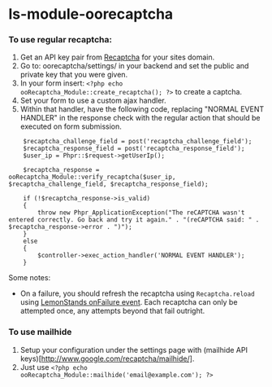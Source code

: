 ls-module-oorecaptcha
=====================

### To use regular recaptcha:

1. Get an API key pair from [Recaptcha](http://www.google.com/recaptcha) for your sites domain.
2. Go to: oorecaptcha/settings/ in your backend and set the public and private key that you were given.
3. In your form insert: ```<?php echo ooRecaptcha_Module::create_recaptcha(); ?>``` to create a captcha.
4. Set your form to use a custom ajax handler.
5. Within that handler, have the following code, replacing "NORMAL EVENT HANDLER" in the response check with the regular action that should be executed on form submission.
```
    $recaptcha_challenge_field = post('recaptcha_challenge_field');
    $recaptcha_response_field = post('recaptcha_response_field');
    $user_ip = Phpr::$request->getUserIp();

    $recaptcha_response = ooRecaptcha_Module::verify_recaptcha($user_ip, $recaptcha_challenge_field, $recaptcha_response_field);

    if (!$recaptcha_response->is_valid)
    {
        throw new Phpr_ApplicationException("The reCAPTCHA wasn't entered correctly. Go back and try it again." . "(reCAPTCHA said: " . $recaptcha_response->error . ")");
    }
    else
    {
        $controller->exec_action_handler('NORMAL EVENT HANDLER');
    }
```

Some notes:

* On a failure, you should refresh the recaptcha using ```Recaptcha.reload``` using [LemonStands onFailure event](http://lemonstand.com/docs/lemonstand_front_end_javascript_framework/). Each recaptcha can only be attempted once, any attempts beyond that fail outright.


### To use mailhide
1. Setup your configuration under the settings page with (mailhide API keys)[http://www.google.com/recaptcha/mailhide/].
2. Just use ```<?php echo ooRecaptcha_Module::mailhide('email@example.com'); ?>```
